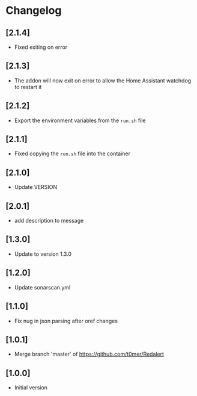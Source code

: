 # Changelog

## [2.1.4]
- Fixed exiting on error

## [2.1.3]
- The addon will now exit on error to allow the Home Assistant watchdog to restart it

## [2.1.2]
- Export the environment variables from the `run.sh` file

## [2.1.1]
- Fixed copying the `run.sh` file into the container

## [2.1.0]
- Update VERSION

## [2.0.1]
- add description to message

## [1.3.0]
- Update to version 1.3.0

## [1.2.0]
- Update sonarscan.yml

## [1.1.0]
- Fix nug in json parsing after oref changes

## [1.0.1]
- Merge branch 'master' of https://github.com/t0mer/Redalert

## [1.0.0]
- Initial version